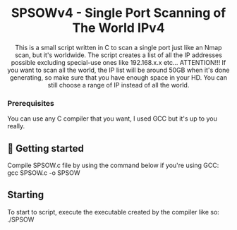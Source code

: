 <h1 align="center" style="font-weight: bold;">SPSOWv4 - Single Port Scanning of The World IPv4</h1>


<p align="center">This is a small script written in C to scan a single port just like an Nmap scan, but it's worldwide. The script creates a list of all the IP addresses possible excluding special-use ones like 192.168.x.x etc...
ATTENTION!!!
If you want to scan all the world, the IP list will be around 50GB when it's done generating, so make sure that you have enough space in your HD.
You can still choose a range of IP instead of all the world. </p>



<h3>Prerequisites</h3>

You can use any C compiler that you want, I used GCC but it's up to you really.

<h2 id="started">🚀 Getting started</h2>

Compile SPSOW.c file by using the command below if you're using GCC:
gcc SPSOW.c -o SPSOW

<h2>Starting</h2>

To start to script, execute the executable created by the compiler like so:
./SPSOW
